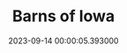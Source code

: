---
date: &id001 2023-09-14 00:00:05.393000
dateRange: Sep 13
draft: false
mpaaRating: Not Rated
oneSheet: /img/sept-program.jpg
performanceList:
  performance:
  - date: *id001
    format: 2D
    note: ''
runningTime: 90
shortTitle: Barns of Iowa
showType: Meeting
studioInfo:
  studio: Not Specified
  studioFee: 0
  studioPercentage: 0
title: Barns of Iowa
---